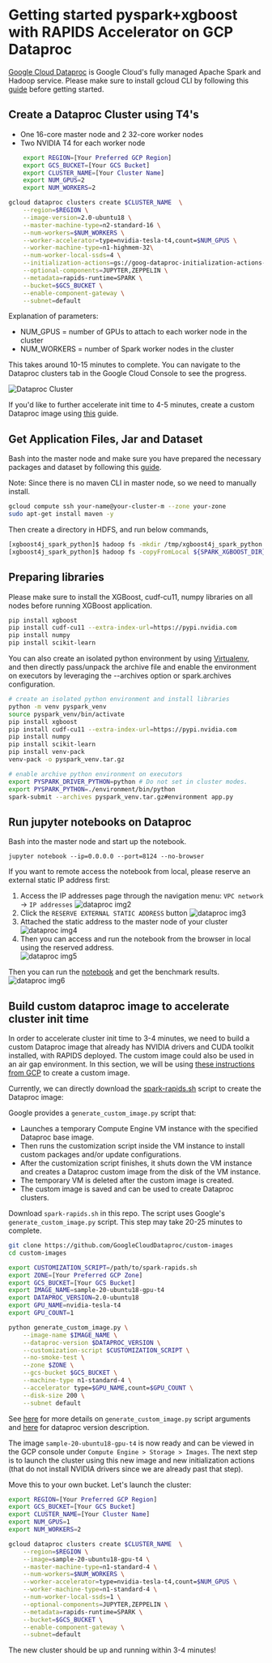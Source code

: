 # Getting started pyspark+xgboost with RAPIDS Accelerator on GCP Dataproc
 [Google Cloud Dataproc](https://cloud.google.com/dataproc) is Google Cloud's fully managed Apache
 Spark and Hadoop service. Please make sure to install gcloud CLI by following 
 this [guide](https://cloud.google.com/sdk/docs/install) before getting started.
 
## Create a Dataproc Cluster using T4's
* One 16-core master node and 2 32-core worker nodes
* Two NVIDIA T4 for each worker node

```bash
    export REGION=[Your Preferred GCP Region]
    export GCS_BUCKET=[Your GCS Bucket]
    export CLUSTER_NAME=[Your Cluster Name]
    export NUM_GPUS=2
    export NUM_WORKERS=2

gcloud dataproc clusters create $CLUSTER_NAME  \
    --region=$REGION \
    --image-version=2.0-ubuntu18 \
    --master-machine-type=n2-standard-16 \
    --num-workers=$NUM_WORKERS \
    --worker-accelerator=type=nvidia-tesla-t4,count=$NUM_GPUS \
    --worker-machine-type=n1-highmem-32\
    --num-worker-local-ssds=4 \
    --initialization-actions=gs://goog-dataproc-initialization-actions-${REGION}/spark-rapids/spark-rapids.sh \
    --optional-components=JUPYTER,ZEPPELIN \
    --metadata=rapids-runtime=SPARK \
    --bucket=$GCS_BUCKET \
    --enable-component-gateway \
    --subnet=default
```

Explanation of parameters:
* NUM_GPUS = number of GPUs to attach to each worker node in the cluster
* NUM_WORKERS = number of Spark worker nodes in the cluster

This takes around 10-15 minutes to complete.  You can navigate to the Dataproc clusters tab in the
Google Cloud Console to see the progress.

![Dataproc Cluster](../../../../img/GCP/dataproc-cluster.png)

If you'd like to further accelerate init time to 4-5 minutes, create a custom Dataproc image using
[this](#build-custom-dataproc-image-to-accelerate-cluster-init-time) guide.


## Get Application Files, Jar and Dataset

Bash into the master node and make sure you have prepared the necessary packages and dataset by following this [guide](../../prepare-package-data/preparation-python.md).

Note: Since there is no maven CLI in master node, so we need to manually install.
``` bash
gcloud compute ssh your-name@your-cluster-m --zone your-zone
sudo apt-get install maven -y
```

Then create a directory in HDFS, and run below commands,

``` bash
[xgboost4j_spark_python]$ hadoop fs -mkdir /tmp/xgboost4j_spark_python
[xgboost4j_spark_python]$ hadoop fs -copyFromLocal ${SPARK_XGBOOST_DIR}/mortgage/* /tmp/xgboost4j_spark_python
```

## Preparing libraries
Please make sure to install the XGBoost, cudf-cu11, numpy libraries on all nodes before running XGBoost application.
``` bash
pip install xgboost
pip install cudf-cu11 --extra-index-url=https://pypi.nvidia.com
pip install numpy
pip install scikit-learn
```
You can also create an isolated python environment by using [Virtualenv](https://virtualenv.pypa.io/en/latest/),
and then directly pass/unpack the archive file and enable the environment on executors
by leveraging the --archives option or spark.archives configuration.
``` bash
# create an isolated python environment and install libraries
python -m venv pyspark_venv
source pyspark_venv/bin/activate
pip install xgboost
pip install cudf-cu11 --extra-index-url=https://pypi.nvidia.com
pip install numpy
pip install scikit-learn
pip install venv-pack
venv-pack -o pyspark_venv.tar.gz

# enable archive python environment on executors
export PYSPARK_DRIVER_PYTHON=python # Do not set in cluster modes.
export PYSPARK_PYTHON=./environment/bin/python
spark-submit --archives pyspark_venv.tar.gz#environment app.py
```
## Run jupyter notebooks on Dataproc 

Bash into the master node and start up the notebook.
```
jupyter notebook --ip=0.0.0.0 --port=8124 --no-browser
```

If you want to remote access the notebook from local, please reserve an external static IP address first:
1. Access the IP addresses page through the navigation menu: `VPC network` -> `IP addresses`
![dataproc img2](../../../../img/GCP/dataproc-img2.png)
2. Click the `RESERVE EXTERNAL STATIC ADDRESS` button
![dataproc img3](../../../../img/GCP/dataproc-img3.png)
3. Attached the static address to the master node of your cluster
![dataproc img4](../../../../img/GCP/dataproc-img4.png)
4. Then you can access and run the notebook from the browser in local using the reserved address.  
![dataproc img5](../../../../img/GCP/dataproc-img5.png)

Then you can run the [notebook](../../../../../examples/XGBoost-Examples/mortgage/notebooks/python/mortgage-gpu.ipynb) and get the benchmark results.
![dataproc img6](../../../../img/GCP/dataproc-img6.png)

## Build custom dataproc image to accelerate cluster init time
In order to accelerate cluster init time to 3-4 minutes, we need to build a custom Dataproc image
that already has NVIDIA drivers and CUDA toolkit installed, with RAPIDS deployed. The custom image
could also be used in an air gap environment. In this section, we will be using [these instructions
from GCP](https://cloud.google.com/dataproc/docs/guides/dataproc-images) to create a custom image.

Currently, we can directly download the [spark-rapids.sh](https://github.com/GoogleCloudDataproc/initialization-actions/tree/master/spark-rapids)
script to create the Dataproc image:

Google provides a `generate_custom_image.py` script that:
- Launches a temporary Compute Engine VM instance with the specified Dataproc base image.
- Then runs the customization script inside the VM instance to install custom packages and/or
update configurations.
- After the customization script finishes, it shuts down the VM instance and creates a Dataproc
  custom image from the disk of the VM instance.
- The temporary VM is deleted after the custom image is created.
- The custom image is saved and can be used to create Dataproc clusters.

Download `spark-rapids.sh` in this repo.  The script uses
Google's `generate_custom_image.py` script.  This step may take 20-25 minutes to complete.

```bash
git clone https://github.com/GoogleCloudDataproc/custom-images
cd custom-images

export CUSTOMIZATION_SCRIPT=/path/to/spark-rapids.sh
export ZONE=[Your Preferred GCP Zone]
export GCS_BUCKET=[Your GCS Bucket]
export IMAGE_NAME=sample-20-ubuntu18-gpu-t4
export DATAPROC_VERSION=2.0-ubuntu18
export GPU_NAME=nvidia-tesla-t4
export GPU_COUNT=1

python generate_custom_image.py \
    --image-name $IMAGE_NAME \
    --dataproc-version $DATAPROC_VERSION \
    --customization-script $CUSTOMIZATION_SCRIPT \
    --no-smoke-test \
    --zone $ZONE \
    --gcs-bucket $GCS_BUCKET \
    --machine-type n1-standard-4 \
    --accelerator type=$GPU_NAME,count=$GPU_COUNT \
    --disk-size 200 \
    --subnet default 
```

See [here](https://cloud.google.com/dataproc/docs/guides/dataproc-images#running_the_code) for more
details on `generate_custom_image.py` script arguments and
[here](https://cloud.google.com/dataproc/docs/concepts/versioning/dataproc-versions) for dataproc
version description.

The image `sample-20-ubuntu18-gpu-t4` is now ready and can be viewed in the GCP console under
`Compute Engine > Storage > Images`. The next step is to launch the cluster using this new image
and new initialization actions (that do not install NVIDIA drivers since we are already past that
step).

Move this to your own bucket. Let's launch the cluster:

```bash 
export REGION=[Your Preferred GCP Region]
export GCS_BUCKET=[Your GCS Bucket]
export CLUSTER_NAME=[Your Cluster Name]
export NUM_GPUS=1
export NUM_WORKERS=2

gcloud dataproc clusters create $CLUSTER_NAME  \
    --region=$REGION \
    --image=sample-20-ubuntu18-gpu-t4 \
    --master-machine-type=n1-standard-4 \
    --num-workers=$NUM_WORKERS \
    --worker-accelerator=type=nvidia-tesla-t4,count=$NUM_GPUS \
    --worker-machine-type=n1-standard-4 \
    --num-worker-local-ssds=1 \
    --optional-components=JUPYTER,ZEPPELIN \
    --metadata=rapids-runtime=SPARK \
    --bucket=$GCS_BUCKET \
    --enable-component-gateway \
    --subnet=default 
```

The new cluster should be up and running within 3-4 minutes!

